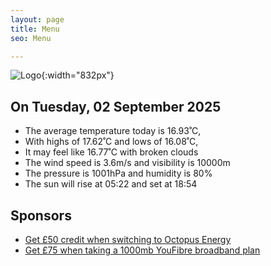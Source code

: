 ```yaml
---
layout: page
title: Menu
seo: Menu

---
```


![Logo](/images/logo.jpg){:width="832px"}

<!-- weather_marker starts -->
## On Tuesday, 02 September 2025

- The average temperature today is 16.93˚C,
- With highs of 17.62˚C and lows of 16.08˚C,
- It may feel like 16.77˚C with broken clouds
- The wind speed is 3.6m/s and visibility is 10000m
- The pressure is 1001hPa and humidity is 80%
- The sun will rise at 05:22 and set at 18:54

<!-- weather_marker ends -->

## Sponsors

- [Get £50 credit when switching to Octopus Energy](https://bit.ly/3oD1nnS)
- [Get £75 when taking a 1000mb YouFibre broadband plan](https://aklam.io/91zWhU?)
